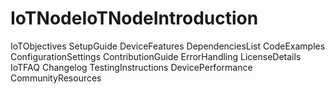 # IoTNodeIoTNodeIntroduction
IoTObjectives
SetupGuide
DeviceFeatures
DependenciesList
CodeExamples
ConfigurationSettings
ContributionGuide
ErrorHandling
LicenseDetails
IoTFAQ
Changelog
TestingInstructions
DevicePerformance
CommunityResources
